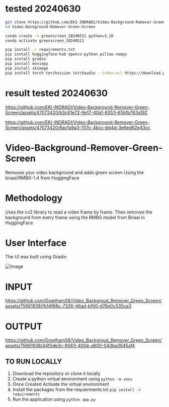 # tested 20240630

```sh
git clone https://github.com/EKI-INDRADI/Video-Background-Remover-Green-Screen
cd Video-Background-Remover-Green-Screen

conda create -n greenscreen_20240511 python=3.10
conda activate greenscreen_20240511

pip install -r requirements.txt
pip install huggingface-hub opencv-python pillow numpy
pip install gradio
pip install moviepy
pip install skimage
pip install torch torchvision torchaudio --index-url https://download.pytorch.org/whl/cu118

```

# result tested 20240630

https://github.com/EKI-INDRADI/Video-Background-Remover-Green-Screen/assets/47073420/b3c61e72-9e17-40a1-8353-65bfb763a192

https://github.com/EKI-INDRADI/Video-Background-Remover-Green-Screen/assets/47073420/6acfa9a3-707c-4bcc-bb4d-3e6ed62e43cc

# Video-Background-Remover-Green-Screen
Removes your video background and adds green screen Using the briaai/RMBG-1.4 from HuggingFace 
# Methodology
Uses the cv2 library to read a video frame by frame. Then removes the background from every frame using the RMBG model from Briaai in HuggingFace

# User Interface
The UI was built using Gradio

![Image](https://github.com/Gowtham58/Video_Backgroud_Remover_Green_Screen/blob/main/asset/demo.png)

# INPUT
https://github.com/Gowtham58/Video_Backgroud_Remover_Green_Screen/assets/75661938/fb14f68c-7326-46ad-bf00-d76e0c535ca3


# OUTPUT
https://github.com/Gowtham58/Video_Backgroud_Remover_Green_Screen/assets/75661938/44f5de3c-9083-4004-a600-043ba3645af4


## TO RUN LOCALLY 
1. Download the repository or clone it locally
2. Create a python virtual environment using ```python -m venv```
3. Once Created Activate the virtual environment
4. Install the packages from the requierments.txt ```pip install -r requirements```
5. Run the application using ```python app.py```
